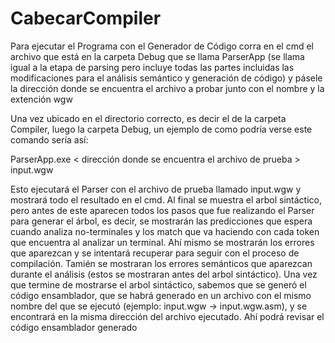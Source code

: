 # CabecarCompiler

Para ejecutar el Programa con el Generador de Código corra en el cmd el archivo que está en la carpeta Debug que se llama ParserApp (se llama igual a la etapa de parsing pero incluye todas las partes incluidas las modificaciones para el análisis semántico y generación de código) y pásele la dirección donde se encuentra el archivo a probar junto con el nombre y la extención wgw

Una vez ubicado en el directorio correcto, es decir el de la carpeta Compiler, luego la carpeta Debug, un ejemplo de como podría verse este comando sería así:

ParserApp.exe < dirección donde se encuentra el archivo de prueba > input.wgw

Esto ejecutará el Parser con el archivo de prueba llamado input.wgw y mostrará todo el resultado en el cmd.
Al final se muestra el arbol sintáctico, pero antes de este aparecen todos los pasos que fue realizando el Parser para generar el árbol, es decir, se mostrarán las predicciones que espera cuando analiza no-terminales y los match que va haciendo con cada token que encuentra al analizar un terminal. Ahí mismo se mostrarán los errores que aparezcan y se intentará recuperar para seguir con el proceso de compilación. 
Tamién se mostraran los errores semánticos que aparezcan durante el análisis (estos se mostraran antes del arbol sintáctico).
Una vez que termine de mostrarse el arbol sintáctico, sabemos que se generó el código ensamblador, que se habrá generado en un archivo con el mismo nombre del que se ejecutó (ejemplo: input.wgw -> input.wgw.asm), y se encontrará en la misma dirección del archivo ejecutado. Ahí podrá revisar el código ensamblador generado